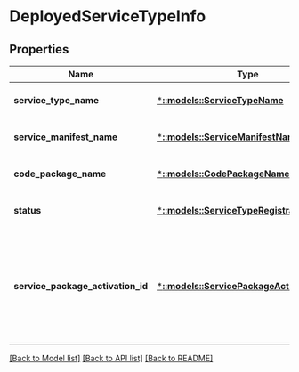 # DeployedServiceTypeInfo

## Properties
Name | Type | Description | Notes
------------ | ------------- | ------------- | -------------
**service_type_name** | [***::models::ServiceTypeName**](ServiceTypeName.md) | Name of the service type as specified in the service manifest. | [optional] [default to null]
**service_manifest_name** | [***::models::ServiceManifestName**](ServiceManifestName.md) | The name of the service manifest in which this service type is defined. | [optional] [default to null]
**code_package_name** | [***::models::CodePackageName**](CodePackageName.md) | The name of the code package that registered the service type. | [optional] [default to null]
**status** | [***::models::ServiceTypeRegistrationStatus**](ServiceTypeRegistrationStatus.md) | The status of the service type registration on the node. | [optional] [default to null]
**service_package_activation_id** | [***::models::ServicePackageActivationId**](ServicePackageActivationId.md) | The ActivationId of a deployed service package. If ServicePackageActivationMode specified at the time of creating the service is &#39;SharedProcess&#39; (or if it is not specified, in which case it defaults to &#39;SharedProcess&#39;), then value of ServicePackageActivationId is always an empty string. | [optional] [default to null]

[[Back to Model list]](../README.md#documentation-for-models) [[Back to API list]](../README.md#documentation-for-api-endpoints) [[Back to README]](../README.md)


